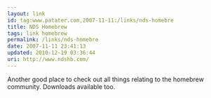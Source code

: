 ```yaml
---
layout: link
id: tag:www.patater.com,2007-11-11:/links/nds-homebre
title: NDS Homebrew
tags: link homebrew
permalink: /links/nds-homebre
date: 2007-11-11 23:41:13
updated: 2010-12-19 03:36:44
uri: http://www.ndshb.com/
---
```

Another good place to check out all things relating to the homebrew community.
Downloads available too.
